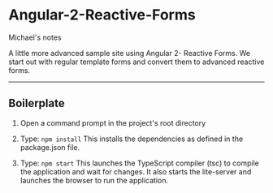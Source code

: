 # Angular-2-Reactive-Forms #

Michael's notes

A little more advanced sample site using Angular 2- Reactive Forms. 
We start out with regular template forms and convert them to advanced reactive forms.





----------
## Boilerplate ##

1) Open a command prompt in the project's root directory

2) Type: `npm install`
    This installs the dependencies as defined in the package.json file.
    
3) Type: `npm start`
    This launches the TypeScript compiler (tsc) to compile the application and wait for changes. 
    It also starts the lite-server and launches the browser to run the application.
